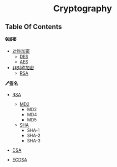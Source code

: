 <h1 style="text-align: center;">Cryptography</h1>

## Table Of Contents
**🔒加密**

  + [对称加密]()
      + [DES]()
      + [AES]()
  + [非对称加密]()
    + [RSA]()

**🖊签名**

+ [RSA]()
  + [MD2]()
    + MD2
    + MD4
    + MD5
  + [SHA]()
    + SHA-1
    + SHA-2
    + SHA-3

+ [DSA]()
+ [ECDSA]()

